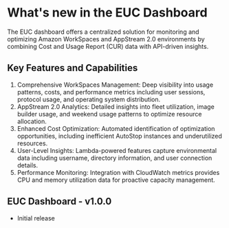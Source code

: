 # What's new in the EUC Dashboard
The EUC dashboard offers a centralized solution for monitoring and optimizing Amazon WorkSpaces and AppStream 2.0 environments by combining Cost and Usage Report (CUR) data with API-driven insights.

## Key Features and Capabilities
1. Comprehensive WorkSpaces Management: Deep visibility into usage patterns, costs, and performance metrics including user sessions, protocol usage, and operating system distribution.
2. AppStream 2.0 Analytics: Detailed insights into fleet utilization, image builder usage, and weekend usage patterns to optimize resource allocation.
3. Enhanced Cost Optimization: Automated identification of optimization opportunities, including inefficient AutoStop instances and underutilized resources.
4. User-Level Insights: Lambda-powered features capture environmental data including username, directory information, and user connection details.
5. Performance Monitoring: Integration with CloudWatch metrics provides CPU and memory utilization data for proactive capacity management.

## EUC Dashboard - v1.0.0
* Initial release
